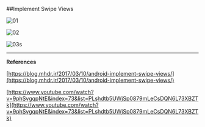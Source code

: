 ##Implement Swipe Views

![01](https://raw.githubusercontent.com/mhdr/AndroidSamples/master/043/images/01.gif  "01")

![02](https://raw.githubusercontent.com/mhdr/AndroidSamples/master/043/images/Android%20Emulator%20-%20Nexus_5_API_25%3A5554_001.png  "02")

![03](https://raw.githubusercontent.com/mhdr/AndroidSamples/master/043/images/Android%20Emulator%20-%20Nexus_5_API_25%3A5554_002.png  "03")s

***

**References**

[https://blog.mhdr.ir/2017/03/10/android-implement-swipe-views/](https://blog.mhdr.ir/2017/03/10/android-implement-swipe-views/) 

[https://www.youtube.com/watch?v=9phSvgqpNtE&index=73&list=PLshdtb5UWjSp0879mLeCsDQN6L73XBZTk](https://www.youtube.com/watch?v=9phSvgqpNtE&index=73&list=PLshdtb5UWjSp0879mLeCsDQN6L73XBZTk) 